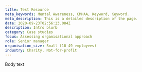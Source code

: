 ```yaml
---
title: Test Resource
meta_keywords: Mental Awareness, CMHAA, Keyword, Keyword.
meta_description: This is a detailed description of the page.
date: 2020-09-23T02:56:23.084Z
description: Intro blurb
category: Case studies
focus: Assessing organisational approach
role: Senior manager
organisation_size: Small (10-49 employees)
industry: Charity, Not-for-profit
---
```

Body text